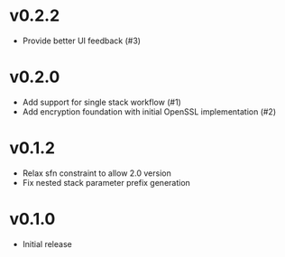 # v0.2.2
* Provide better UI feedback (#3)

# v0.2.0
* Add support for single stack workflow (#1)
* Add encryption foundation with initial OpenSSL implementation (#2)

# v0.1.2
* Relax sfn constraint to allow 2.0 version
* Fix nested stack parameter prefix generation

# v0.1.0
* Initial release
